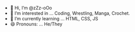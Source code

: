 - 👋 Hi, I’m @zZz-oOo
- 👀 I’m interested in ... Coding, Wrestling, Manga, Crochet.  
- 🌱 I’m currently learning ... HTML, CSS, JS
- 😄 Pronouns: ... He/They


<!---
zZz-oOo/zZz-oOo is a ✨ special ✨ repository because its `README.md` (this file) appears on your GitHub profile.
You can click the Preview link to take a look at your changes.
--->
